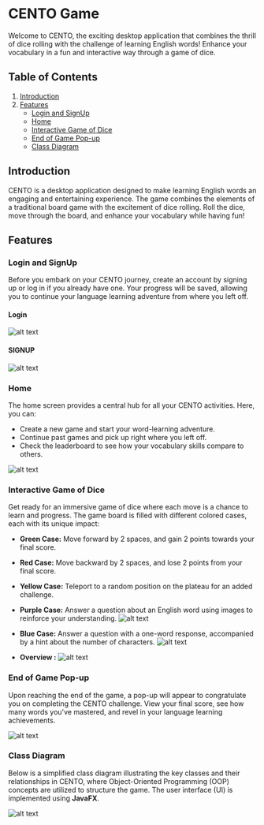 # CENTO Game

Welcome to CENTO, the exciting desktop application that combines the thrill of dice rolling with the challenge of learning English words! Enhance your vocabulary in a fun and interactive way through a game of dice.

## Table of Contents

1. [Introduction](#introduction)
2. [Features](#features)
    - [Login and SignUp](#login-and-signup)
    - [Home](#home)
    - [Interactive Game of Dice](#interactive-game-of-dice)
    - [End of Game Pop-up](#end-of-game-pop-up)
    - [Class Diagram](#class-diagram)

## Introduction

CENTO is a desktop application designed to make learning English words an engaging and entertaining experience. The game combines the elements of a traditional board game with the excitement of dice rolling. Roll the dice, move through the board, and enhance your vocabulary while having fun!

## Features

### Login and SignUp

Before you embark on your CENTO journey, create an account by signing up or log in if you already have one. Your progress will be saved, allowing you to continue your language learning adventure from where you left off.

#### Login

![alt text](./screenshots/login.png)

#### SIGNUP

![alt text](./screenshots/signup.png)

### Home

The home screen provides a central hub for all your CENTO activities. Here, you can:

-   Create a new game and start your word-learning adventure.
-   Continue past games and pick up right where you left off.
-   Check the leaderboard to see how your vocabulary skills compare to others.

![alt text](./screenshots/home.png)

### Interactive Game of Dice

Get ready for an immersive game of dice where each move is a chance to learn and progress. The game board is filled with different colored cases, each with its unique impact:

-   **Green Case:** Move forward by 2 spaces, and gain 2 points towards your final score.
-   **Red Case:** Move backward by 2 spaces, and lose 2 points from your final score.
-   **Yellow Case:** Teleport to a random position on the plateau for an added challenge.
-   **Purple Case:** Answer a question about an English word using images to reinforce your understanding.
    ![alt text](./screenshots/question_image.png)

-   **Blue Case:** Answer a question with a one-word response, accompanied by a hint about the number of characters.
    ![alt text](./screenshots/question_text.png)

-   **Overview :**
    ![alt text](./screenshots/plateau.png)

### End of Game Pop-up

Upon reaching the end of the game, a pop-up will appear to congratulate you on completing the CENTO challenge. View your final score, see how many words you've mastered, and revel in your language learning achievements.

![alt text](./screenshots/end.png)

### Class Diagram

Below is a simplified class diagram illustrating the key classes and their relationships in CENTO, where Object-Oriented Programming (OOP) concepts are utilized to structure the game. The user interface (UI) is implemented using **JavaFX**.

![alt text](./screenshots/oop.png)
